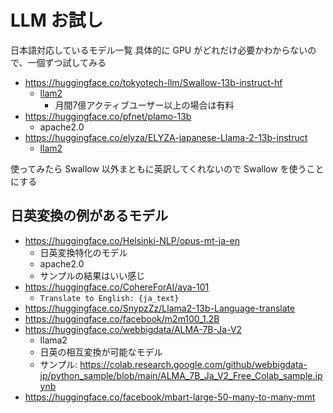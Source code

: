 # LLM お試し

日本語対応しているモデル一覧
具体的に GPU がどれだけ必要かわからないので、一個ずつ試してみる

- <https://huggingface.co/tokyotech-llm/Swallow-13b-instruct-hf>
  - [llam2](https://github.com/facebookresearch/llama/blob/main/LICENSE)
    - 月間7億アクティブユーザー以上の場合は有料
- <https://huggingface.co/pfnet/plamo-13b>
  - apache2.0
- <https://huggingface.co/elyza/ELYZA-japanese-Llama-2-13b-instruct>
  - [llam2](https://github.com/facebookresearch/llama/blob/main/LICENSE)

使ってみたら Swallow 以外まともに英訳してくれないので Swallow を使うことにする

## 日英変換の例があるモデル

- <https://huggingface.co/Helsinki-NLP/opus-mt-ja-en>
  - 日英変換特化のモデル
  - apache2.0
  - サンプルの結果はいい感じ
- <https://huggingface.co/CohereForAI/aya-101>
  - `Translate to English: {ja_text}`
- <https://huggingface.co/SnypzZz/Llama2-13b-Language-translate>
- <https://huggingface.co/facebook/m2m100_1.2B>
- <https://huggingface.co/webbigdata/ALMA-7B-Ja-V2>
  - llama2
  - 日英の相互変換が可能なモデル
  - サンプル: <https://colab.research.google.com/github/webbigdata-jp/python_sample/blob/main/ALMA_7B_Ja_V2_Free_Colab_sample.ipynb>
- <https://huggingface.co/facebook/mbart-large-50-many-to-many-mmt>
